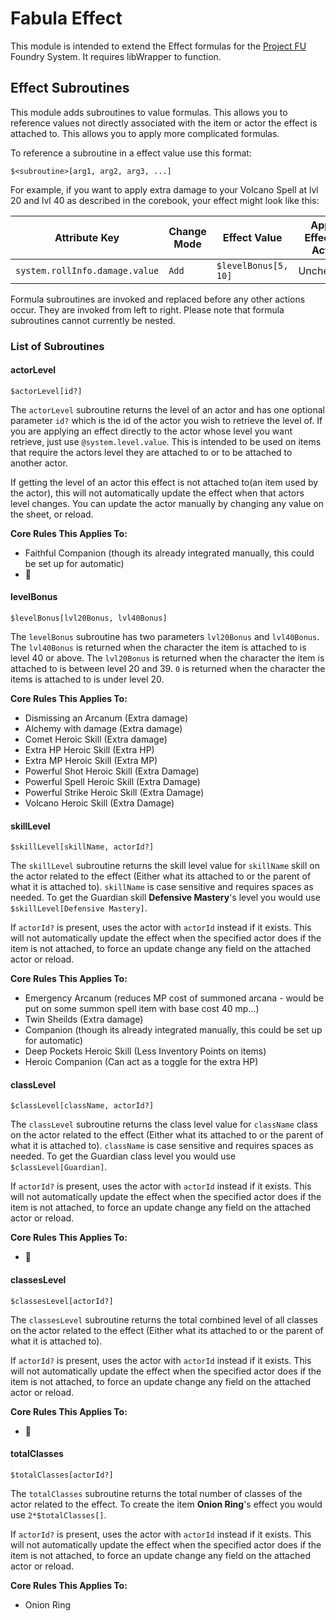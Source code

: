 # Fabula Effect

This module is intended to extend the Effect formulas for the [Project FU](https://github.com/League-of-Fabulous-Developers/FoundryVTT-Fabula-Ultima) Foundry System. It requires libWrapper to function.

## Effect Subroutines

This module adds subroutines to value formulas. This allows you to reference values not directly associated with the item or actor the effect is attached to. This allows you to apply more complicated formulas.

To reference a subroutine in a effect value use this format:

```
$<subroutine>[arg1, arg2, arg3, ...]
```

For example, if you want to apply extra damage to your Volcano Spell at lvl 20 and lvl 40 as described in the corebook, your effect might look like this:

| Attribute Key                  | Change Mode | Effect Value         | Apply Effect to Actor |
| ------------------------------ | ----------- | -------------------- | --------------------- |
| `system.rollInfo.damage.value` | `Add`       | `$levelBonus[5, 10]` | Unchecked             |

Formula subroutines are invoked and replaced before any other actions occur. They are invoked from left to right. Please note that formula subroutines cannot currently be nested.

### List of Subroutines

#### actorLevel

```
$actorLevel[id?]
```

The `actorLevel` subroutine returns the level of an actor and has one optional parameter `id?` which is the id of the actor you wish to retrieve the level of. If you are applying an effect directly to the actor whose level you want retrieve, just use `@system.level.value`. This is intended to be used on items that require the actors level they are attached to or to be attached to another actor.

If getting the level of an actor this effect is not attached to(an item used by the actor), this will not automatically update the effect when that actors level changes. You can update the actor manually by changing any value on the sheet, or reload.

**Core Rules This Applies To:**

- Faithful Companion (though its already integrated manually, this could be set up for automatic)
- 🤷

#### levelBonus

```
$levelBonus[lvl20Bonus, lvl40Bonus]
```

The `levelBonus` subroutine has two parameters `lvl20Bonus` and `lvl40Bonus`. The `lvl40Bonus` is returned when the character the item is attached to is level 40 or above. The `lvl20Bonus` is returned when the character the item is attached to is between level 20 and 39. `0` is returned when the character the items is attached to is under level 20.

**Core Rules This Applies To:**

- Dismissing an Arcanum (Extra damage)
- Alchemy with damage (Extra damage)
- Comet Heroic Skill (Extra damage)
- Extra HP Heroic Skill (Extra HP)
- Extra MP Heroic Skill (Extra MP)
- Powerful Shot Heroic Skill (Extra Damage)
- Powerful Spell Heroic Skill (Extra Damage)
- Powerful Strike Heroic Skill (Extra Damage)
- Volcano Heroic Skill (Extra Damage)

#### skillLevel

```
$skillLevel[skillName, actorId?]
```

The `skillLevel` subroutine returns the skill level value for `skillName` skill on the actor related to the effect (Either what its attached to or the parent of what it is attached to). `skillName` is case sensitive and requires spaces as needed. To get the Guardian skill **Defensive Mastery**'s level you would use `$skillLevel[Defensive Mastery]`.

If `actorId?` is present, uses the actor with `actorId` instead if it exists. This will not automatically update the effect when the specified actor does if the item is not attached, to force an update change any field on the attached actor or reload.

**Core Rules This Applies To:**

- Emergency Arcanum (reduces MP cost of summoned arcana - would be put on some summon spell item with base cost 40 mp...)
- Twin Sheilds (Extra damage)
- Companion (though its already integrated manually, this could be set up for automatic)
- Deep Pockets Heroic Skill (Less Inventory Points on items)
- Heroic Companion (Can act as a toggle for the extra HP)

#### classLevel

```
$classLevel[className, actorId?]
```

The `classLevel` subroutine returns the class level value for `className` class on the actor related to the effect (Either what its attached to or the parent of what it is attached to). `className` is case sensitive and requires spaces as needed. To get the Guardian class level you would use `$classLevel[Guardian]`.

If `actorId?` is present, uses the actor with `actorId` instead if it exists. This will not automatically update the effect when the specified actor does if the item is not attached, to force an update change any field on the attached actor or reload.

**Core Rules This Applies To:**

- 🤷

#### classesLevel

```
$classesLevel[actorId?]
```

The `classesLevel` subroutine returns the total combined level of all classes on the actor related to the effect (Either what its attached to or the parent of what it is attached to).

If `actorId?` is present, uses the actor with `actorId` instead if it exists. This will not automatically update the effect when the specified actor does if the item is not attached, to force an update change any field on the attached actor or reload.

**Core Rules This Applies To:**

- 🤷

#### totalClasses

```
$totalClasses[actorId?]
```

The `totalClasses` subroutine returns the total number of classes of the actor related to the effect. To create the item **Onion Ring**'s effect you would use `2*$totalClasses[]`.

If `actorId?` is present, uses the actor with `actorId` instead if it exists. This will not automatically update the effect when the specified actor does if the item is not attached, to force an update change any field on the attached actor or reload.

**Core Rules This Applies To:**

- Onion Ring